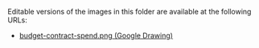 Editable versions of the images in this folder are available at the following URLs:

* [budget-contract-spend.png (Google Drawing)](https://docs.google.com/drawings/d/1sdCsiVZk9LJiD9My5WmSsD5ogz5ewUuCakZZN3J9qMs/edit)
